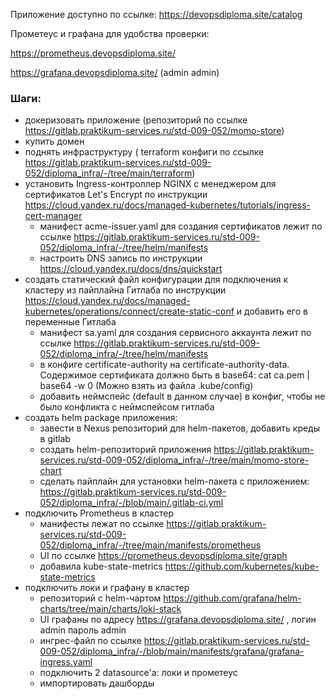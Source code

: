 Приложение доступно по ссылке: https://devopsdiploma.site/catalog

Прометеус и графана для удобства проверки:

 https://prometheus.devopsdiploma.site/

 https://grafana.devopsdiploma.site/ (admin admin)
### Шаги:
- докеризовать приложение  (репозиторий по ссылке https://gitlab.praktikum-services.ru/std-009-052/momo-store)
-  купить домен
-  поднять инфраструктуру ( terraform конфиги по ссылке https://gitlab.praktikum-services.ru/std-009-052/diploma_infra/-/tree/main/terraform)
- установить Ingress-контроллер NGINX с менеджером для сертификатов Let's Encrypt по инструкции https://cloud.yandex.ru/docs/managed-kubernetes/tutorials/ingress-cert-manager 
	- манифест acme-issuer.yaml для создания сертификатов лежит по ссылке https://gitlab.praktikum-services.ru/std-009-052/diploma_infra/-/tree/helm/manifests
	- настроить DNS запись по инструкции https://cloud.yandex.ru/docs/dns/quickstart
- создать статический файл конфигурации для подключения к кластеру из пайплайна Гитлаба по инструкции https://cloud.yandex.ru/docs/managed-kubernetes/operations/connect/create-static-conf и добавить его в переменные Гитлаба
	- манифест sa.yaml для создания сервисного аккаунта лежит по ссылке https://gitlab.praktikum-services.ru/std-009-052/diploma_infra/-/tree/helm/manifests
	- в конфиге certificate-authority на certificate-authority-data. Содержимое сертификата должно быть в base64: cat ca.pem | base64 -w 0  (Mожно взять из файла .kube/config)
	- добавить неймспейс (default в данном случае) в конфиг, чтобы не было конфликта с неймспейсом гитлаба 
- создать helm package приложения:
	- завести в Nexus  репозиторий для helm-пакетов, добавить креды в gitlab
	- создать helm-репозиторий приложения https://gitlab.praktikum-services.ru/std-009-052/diploma_infra/-/tree/main/momo-store-chart
	- сделать пайплайн для установки helm-пакета с приложением: https://gitlab.praktikum-services.ru/std-009-052/diploma_infra/-/blob/main/.gitlab-ci.yml
- подключить Prometheus в кластер
	- манифесты лежат по ссылке https://gitlab.praktikum-services.ru/std-009-052/diploma_infra/-/tree/main/manifests/prometheus
	- UI по ссылке https://prometheus.devopsdiploma.site/graph 
	- добавила kube-state-metrics https://github.com/kubernetes/kube-state-metrics 
- подключить локи и графану в кластер
	- репозиторий с helm-чартом https://github.com/grafana/helm-charts/tree/main/charts/loki-stack
	- UI графаны по адресу https://grafana.devopsdiploma.site/ , логин admin пароль admin 
	- ингрес-файл по ссылке https://gitlab.praktikum-services.ru/std-009-052/diploma_infra/-/blob/main/manifests/grafana/grafana-ingress.yaml
	- подключить 2 datasource'а: локи и прометеус
	- импортировать дашборды
